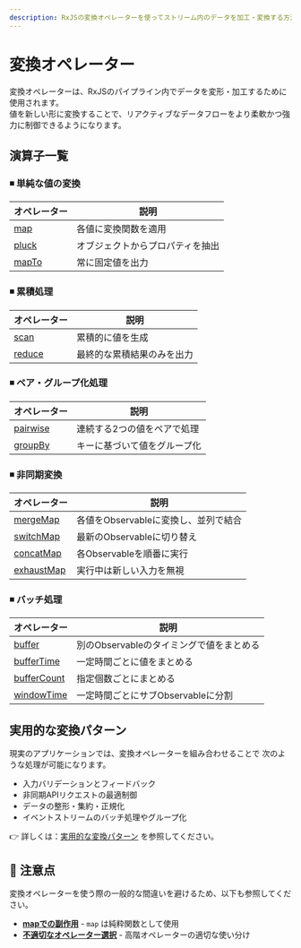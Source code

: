```yaml
---
description: RxJSの変換オペレーターを使ってストリーム内のデータを加工・変換する方法を解説します。map、scan、mergeMap、switchMap、concatMapなど単純変換から非同期変換、バッチ処理まで実践的なパターンを紹介します。
---
```


# 変換オペレーター

変換オペレーターは、RxJSのパイプライン内でデータを変形・加工するために使用されます。  
値を新しい形に変換することで、リアクティブなデータフローをより柔軟かつ強力に制御できるようになります。


## 演算子一覧
### ◾ 単純な値の変換

|オペレーター|説明|
|---|---|
|[map](./map)|各値に変換関数を適用|
|[pluck](./pluck)|オブジェクトからプロパティを抽出|
|[mapTo](./mapTo)|常に固定値を出力|

### ◾ 累積処理

|オペレーター|説明|
|---|---|
|[scan](./scan)|累積的に値を生成|
|[reduce](./reduce)|最終的な累積結果のみを出力|

### ◾ ペア・グループ化処理

|オペレーター|説明|
|---|---|
|[pairwise](./pairwise)|連続する2つの値をペアで処理|
|[groupBy](./groupBy)|キーに基づいて値をグループ化|

### ◾ 非同期変換

|オペレーター|説明|
|---|---|
|[mergeMap](./mergeMap) |各値をObservableに変換し、並列で結合|
|[switchMap](./switchMap) |最新のObservableに切り替え|
|[concatMap](./concatMap) |各Observableを順番に実行|
|[exhaustMap](./exhaustMap) |実行中は新しい入力を無視|

### ◾ バッチ処理

|オペレーター|説明|
|---|---|
|[buffer](./buffer) |別のObservableのタイミングで値をまとめる|
|[bufferTime](./bufferTime) |一定時間ごとに値をまとめる|
|[bufferCount](./bufferCount) |指定個数ごとにまとめる|
|[windowTime](./windowTime) |一定時間ごとにサブObservableに分割|


## 実用的な変換パターン

現実のアプリケーションでは、変換オペレーターを組み合わせることで
次のような処理が可能になります。

- 入力バリデーションとフィードバック
- 非同期APIリクエストの最適制御
- データの整形・集約・正規化
- イベントストリームのバッチ処理やグループ化

👉 詳しくは：[実用的な変換パターン](./practical-use-cases) を参照してください。

## 🚨 注意点

変換オペレーターを使う際の一般的な間違いを避けるため、以下も参照してください。

- **[mapでの副作用](/guide/anti-patterns/common-mistakes#5-map-での副作用)** - `map` は純粋関数として使用
- **[不適切なオペレーター選択](/guide/anti-patterns/common-mistakes#12-不適切なオペレーター選択)** - 高階オペレーターの適切な使い分け
